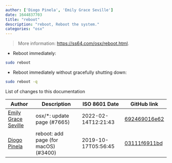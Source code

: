 ```yaml
---
author: ['Diogo Pinela', 'Emily Grace Seville']
date: 1644837703
title: "reboot"
description: "reboot, Reboot the system."
categories: "osx"
---
```

> More information: <https://ss64.com/osx/reboot.html>.

- Reboot immediately:

```bash
sudo reboot
```

- Reboot immediately without gracefully shutting down:

```bash
sudo reboot -q
```
List of changes to this documentation


Author | Description | ISO 8601 Date | GitHub link
------|-----|-----|-----
[Emily Grace Seville](mailto:emilyseville7cf@gmail.com) | osx/*: update page (#7665) | 2022-02-14T12:21:43 | [692469016e62](https://github.com/tldr-pages/tldr/commit/692469016e62d4410ec92a8f29272e447046a0d2)
[Diogo Pinela](mailto:diogoid7400@gmail.com) | reboot: add page (for macOS) (#3400) | 2019-10-17T05:56:45 | [03111f6911bd](https://github.com/tldr-pages/tldr/commit/03111f6911bd3ede611245de45e8b56b388ce90e)

